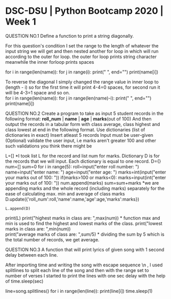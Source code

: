# DSC-DSU | Python Bootcamp 2020 | Week 1

QUESTION NO.1 Define a function to print a string diagonally.


For this question's condition I set the range to the length of whatever the input string we will get and then nested another for loop in which will run according to the outer for loop. the outer for loop prints string character meanwhile the inner forloop prints spaces

for i in range(len(name)):
    for j in range(i):
        print(" ", end="")
    print(name[i])
    
To reverse the diagonal I simply changed the range value in inner loop to (length - i) so for the first time it will print 4-4=0 spaces, for second run it will be 4-3=1 space and so on.   
for i in range(len(name)):
    for j in range(len(name)-i):
        print(" ", end="")
    print(name[i])
  
  
QUESTION NO.2 Create a program to take as input 5 student records in the following format:
**roll_num** | **name** | **age** | **marks**(out of 100)
And then output the records in a tabular form with class average, class highest and class lowest at end in the following format.
Use dictionaries (list of dictionaries in exact)
Insert atleast 5 records
Input must be user-given
(Optional) validate the user input, i.e marks aren't greater 100 and other such validations you think there might be    


L=[]              *I took list L for the record and list num for marks. Dictionary D is for the records that we will input. Each dictionary is equal to one record.
D={}
num=[]
sum=0
for i in range(5):
    roll=input("enter roll number: ")
    name=input("enter name: ")
    age=input("enter age: ")
    marks=int(input("enter your marks out of 100: "))
    if(marks>100 or marks<0):
        marks=input(int("enter your marks out of 100: "))
    num.append(marks)
    sum=sum+marks                                               *we are appending marks and the whole record (including marks) separately for the ease of calculating max. min                                                                  and average of class marks 
    D.update({'roll_num':roll,'name':name,'age':age,'marks':marks})

    L.append(D)
print(L)
print("highest marks in class are: ",max(num))                     * function max and min is used to find the highest and lowest marks of the class.
print("lowest marks in class are: ",min(num))                      
print("average marks of class are: ",sum/5)                         * dividing the sum by 5 which is the total number of records, we get average.


QUESTION NO.3 A function that will print lyrics of given song with 1 second delay between each line.


After importing time and writing the song with escape sequence \n , I used splitlines to split each line of the song and then with the range set to number of verses I started to print the lines with one sec delay with the help of time.sleep(sec)

line=song.splitlines()
for i in range(len(line)):
    print(line[i])
    time.sleep(1)
